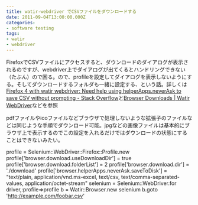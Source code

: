 ```yaml
---
title: watir-webdriver でCSVファイルをダウンロードする
date: 2011-09-04T13:00:00.000Z
categories:
- software testing
tags:
- watir
- webdriver
---
```

FirefoxでCSVファイルにアクセスすると、ダウンロードのダイアログが表示されるのですが、webdriver上でダイアログが出てくるとハンドリングできない（たぶん）ので困る。ので、profileを設定してダイアログを表示しないようにする。そしてダウンロードするフォルダも一緒に設定する、という話。詳しくは[Firefox 4 with watir webdriver: Need help using helperApps.neverAsk to save CSV without prompting - Stack Overflow](http://stackoverflow.com/questions/5473354/firefox-4-with-watir-webdriver-need-help-using-helperapps-neverask-to-save-csv-w)と[Browser Downloads | Watir WebDriver](http://watirwebdriver.com/browser-downloads/)などを参照

<!-- more -->

pdfファイルやicoファイルなどブラウザで処理しないような拡張子のファイルなどは同じような手順でダウンロード可能。jpgなどの画像ファイルは基本的にブラウザ上で表示するのでこの設定を入れるだけではダウンロードの状態にすることはできないみたい。

profile = Selenium::WebDriver::Firefox::Profile.new
profile\['browser.download.useDownloadDir'\] = true
profile\['browser.download.folderList'\] = 2
profile\['browser.download.dir'\] = './download'
profile\['browser.helperApps.neverAsk.saveToDisk'\] = "text/plain, 
    application/vnd.ms-excel, text/csv, 
    text/comma-separated-values, application/octet-stream"
selenium = Selenium::WebDriver.for driver,:profile=>profile
b = Watir::Browser.new selenium
b.goto 'http://example.com/foobar.csv'
